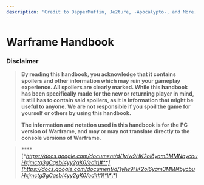 ```yaml
---
description: 'Credit to DapperMuffin, Je2ture, -Apocalypto-, and More.'
---
```


# Warframe Handbook

### Disclaimer

> **By reading this handbook, you acknowledge that it contains spoilers and other information which may ruin your gameplay experience. All spoilers are clearly marked. While this handbook has been specifically made for the new or returning player in mind, it still has to contain said spoilers, as it is information that might be useful to anyone. We are not responsible if you spoil the game for yourself or others by using this handbook.**
>
> **The information and notation used in this handbook is for the PC version of Warframe, and may or may not translate directly to the console versions of Warframe.**

> \*\*\*\*[**https://docs.google.com/document/d/1ylw9HK2ol6yam3MMNbycbuHxjmctg3gCqsbI4yy2gK0/edit\#**](https://docs.google.com/document/d/1ylw9HK2ol6yam3MMNbycbuHxjmctg3gCqsbI4yy2gK0/edit#)\*\*\*\*

